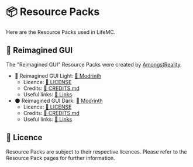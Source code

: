 # 📦 Resource Packs

Here are the Resource Packs used in LifeMC.

## 🎨 Reimagined GUI

The "Reimagined GUI" Resource Packs were created by [AmongstReality](https://www.planetminecraft.com/member/amongstreality/).

- 🌟 Reimagined GUI Light: [🔗 Modrinth](https://modrinth.com/resourcepack/reimaginedguilight)
  - Licence: [🔗 LICENSE](https://github.com/Nukecraft5419/LifeMC/blob/main/Resource-Packs/ReimaginedGUI(Light)/LICENSE)
  - Credits: [🔗 CREDITS.md](https://github.com/Nukecraft5419/LifeMC/blob/main/Resource-Packs/ReimaginedGUI(Light)/Credits.txt)
  - Useful links: [🔗 Links](https://github.com/Nukecraft5419/LifeMC/blob/main/Resource-Packs/ReimaginedGUI(Light)/Links.txt)
- 🌑 Reimagined GUI Dark: [🔗 Modrinth](https://modrinth.com/resourcepack/reimaginedguidark)
  - Licence: [🔗 LICENSE](https://github.com/Nukecraft5419/LifeMC/blob/main/Resource-Packs/ReimaginedGUI(Dark)/LICENSE)
  - Credits: [🔗 CREDITS.md](https://github.com/Nukecraft5419/LifeMC/blob/main/Resource-Packs/ReimaginedGUI(Dark)/Credits.txt)
  - Useful links: [🔗 Links](https://github.com/Nukecraft5419/LifeMC/blob/main/Resource-Packs/ReimaginedGUI(Dark)/Links.txt)

## 📜 Licence

Resource Packs are subject to their respective licences. Please refer to the Resource Pack pages for further information.